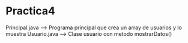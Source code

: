 # Practica4

Principal.java --> Programa principal que crea un array de usuarios y lo muestra
Usuario.java --> Clase usuario con metodo mostrarDatos()